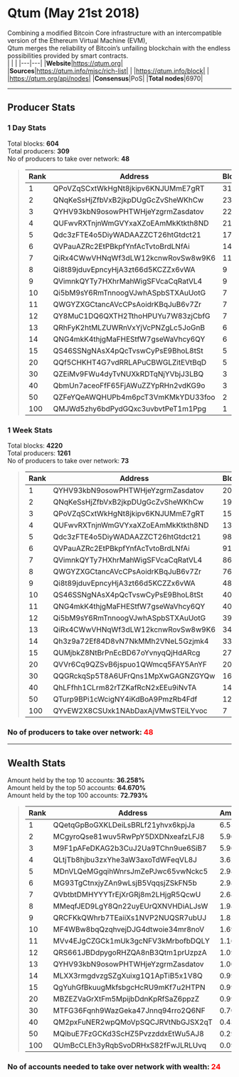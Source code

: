 # Qtum (May 21st 2018)
Combining a modified Bitcoin Core infrastructure with an intercompatible version of the Ethereum Virtual Machine (EVM),<br/>
Qtum merges the reliability of Bitcoin’s unfailing blockchain with the endless possibilities provided by smart contracts. <br/>
| | |
|---|---|
|**Website**|https://qtum.org|
|**Sources**|https://qtum.info/misc/rich-list|
| |https://qtum.info/block|
| |https://qtum.org/api/nodes|
|**Consensus**|PoS|
|**Total nodes**|6970|

---
## Producer Stats
### 1 Day Stats
Total blocks: **604**<br/>
Total producers: **309**<br/>
No of producers to take over network: **48**<br/>
> |Rank|Address|Blocks|
> |---|---|---|
> |1|QPoVZqSCxtWkHgNt8jkipv6KNJUMmE7gRT|31|
> |2|QNqKeSsHjZfbVxB2jkpDUgGcZvSheWKhCw|23|
> |3|QYHV93kbN9osowPHTWHjeYzgrmZasdatov|22|
> |4|QUFwvRXTnjnWmGVYxaXZoEAmMkKtkth8ND|21|
> |5|Qdc3zFTE4o5DiyWADAAZZCT26htGtdct21|17|
> |6|QVPauAZRc2EtPBkpfYnfAcTvtoBrdLNfAi|14|
> |7|QiRx4CWwVHNqWf3dLW12kcnwRovSw8w9K6|11|
> |8|Qi8t89jduvEpncyHjA3zt66d5KCZZx6vWA|9|
> |9|QVimnkQYTy7HXhrMahWigSFVcaCqRatVL4|9|
> |10|Qi5bM9sY6RmTnnoogVJwhASpbSTXAuUotG|7|
> |11|QWGYZXGCtancAVcCPsAoidrKBqJuB6v7Zr|7|
> |12|QY8MuC1DQ6QXTH2TthoHPUYu7W83zjCbfG|7|
> |13|QRhFyK2htMLZUWRnVxYjVcPNZgLc5JoGnB|6|
> |14|QNG4mkK4thjgMaFHEStfW7gseWaVhcy6QY|6|
> |15|QS46SSNgNAsX4pQcTvswCyPsE9BhoL8tSt|5|
> |20|QQf5CHKHT4G7vdRRLAPuCBWGLZitEVtBqD|5|
> |30|QZEiMv9FWu4dyTvNUXkRDTqNjYVbjJ3LBQ|3|
> |40|QbmUn7aceoFfF65FjAWuZZYpRHn2vdKG9o|3|
> |50|QZFeYQeAWQHUPb4m6pcT3VmKMkYDU33foo|2|
> |100|QMJWd5zhy6bdPydGQxc3uvbvtPeT1m1Ppg|1|

### 1 Week Stats
Total blocks: **4220**<br/>
Total producers: **1261**<br/>
No of producers to take over network: **73**<br/>
> |Rank|Address|Blocks|
> |---|---|---|
> |1|QYHV93kbN9osowPHTWHjeYzgrmZasdatov|203|
> |2|QNqKeSsHjZfbVxB2jkpDUgGcZvSheWKhCw|199|
> |3|QPoVZqSCxtWkHgNt8jkipv6KNJUMmE7gRT|158|
> |4|QUFwvRXTnjnWmGVYxaXZoEAmMkKtkth8ND|131|
> |5|Qdc3zFTE4o5DiyWADAAZZCT26htGtdct21|98|
> |6|QVPauAZRc2EtPBkpfYnfAcTvtoBrdLNfAi|91|
> |7|QVimnkQYTy7HXhrMahWigSFVcaCqRatVL4|86|
> |8|QWGYZXGCtancAVcCPsAoidrKBqJuB6v7Zr|76|
> |9|Qi8t89jduvEpncyHjA3zt66d5KCZZx6vWA|48|
> |10|QS46SSNgNAsX4pQcTvswCyPsE9BhoL8tSt|40|
> |11|QNG4mkK4thjgMaFHEStfW7gseWaVhcy6QY|40|
> |12|Qi5bM9sY6RmTnnoogVJwhASpbSTXAuUotG|39|
> |13|QiRx4CWwVHNqWf3dLW12kcnwRovSw8w9K6|34|
> |14|Qh3z9a72Ef84D8vN7NkMMh2VNeL5Gzjmk4|33|
> |15|QUMjbkZ8NtBrPnEcBD67oYvnyqQjHdARcg|27|
> |20|QVVr6Cq9QZSvB6jspuo1QWmcq5FAY5AnYF|20|
> |30|QQGRckqSp5T8A6UFrQns1MpXwGAGNZGYQw|16|
> |40|QhLFfhh1CLrm82rTZKafRcN2xEEu9iNvTA|14|
> |50|QTurp9BPi1cWcigNY4iKdBoA9PmzRb4Fdf|12|
> |100|QYvEW2X8CSUxk1NAbDaxAjVMwSTEiLYvoc|7|

### **No of producers to take over network: <span style="color:red">48</span>**

---
## Wealth Stats
Amount held by the top 10 accounts: **36.258%**<br/>
Amount held by the top 50 accounts: **64.670%**<br/>
Amount held by the top 100 accounts: **72.793%**<br/>
> |Rank|Address|Amount(%)|
> |---|---|---|
> |1|QQetqGpBoGXKLDeiLsBRLf21yhvx6kpjJa|6.5531|
> |2|MCgyroQse81wuv5RwPpY5DXDNxeafzLFJ8|5.9637|
> |3|M9F1pAFeDKAG2b3CuJ2Ua9TChn9ue6SiB7|5.9637|
> |4|QLtjTb8hjbu3zxYhe3aW3axoTdWFeqVL8J|3.6252|
> |5|MDnVLQeMGgqihWnrsJmZePJwc65vwNckc5|2.9818|
> |6|MG93TgCtnxjyZAn9wLsjB5VqqsjZSkFN5b|2.9818|
> |7|QVbtbtDMHYYYTrEjXrGRj8m2LHjgR5QcwU|2.6829|
> |8|MMeqfJED9LgY8Qn22uyEUrQXNVHDiALJsW|1.9879|
> |9|QRCFKkQWhrb7TEaiiXs1NVP2NUQSR7ubUJ|1.8272|
> |10|MF4WBw8bqQzqhvejDJG4dtwoie34mr8noV|1.6911|
> |11|MVv4EJgCZGCk1mUk3gcNFV3kMrbofbDQLY|1.1648|
> |12|QRS661JBDdpygoRHZQA8nB3Qtm1prUzpzA|1.0933|
> |13|QYHV93kbN9osowPHTWHjeYzgrmZasdatov|1.0065|
> |14|MLXX3rmgdvzgSZgXuixg1Q1ApTiB5x1V8Q|0.99390|
> |15|QgYuhGfBkuugMkfsbgcHcRU9mKf7u2HTPN|0.99390|
> |20|MBZEZVaGrXtFm5MpijbDdnKpRfSaZ6ppzZ|0.99390|
> |30|MTFG36Fqnh9WazGeka47Jnnq94rro2Q6NF|0.70230|
> |40|QM2pxFuNER2wpQMoVpSQCJRVtNbGJSX2qT|0.43680|
> |50|MQibuE7FzGCKd3ScHZ5PvzzddxEtWu5AJ8|0.29820|
> |100|QUmBcCLEh3yRqbSvoDRHxS82fFwJLRLUvq|0.094900|

### **No of accounts needed to take over network with wealth: <span style="color:red">24</span>**

